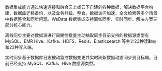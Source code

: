 数据集成能力通过快速连接和融合云上或云下自建的各种数据，解决数据平台构建、数据库迁移备份，以及业务升级、整合，数据访问加速、全文检索等多个场景中数据整合和同步问题。WeData 数据集成支持离线同步、实时同步、解决方案三部分核心能力。

离线同步主要对数据源进行周期性批量主动抽取同步目前支持的数据源类型有 MySQL、EMR Hive、Kafka、HDFS、Redis、Elasticsearch 等共计23种读取端和23种写入端。

实时同步基于数据库日志被动监控数据变更并实时刷新数据动态同步到目标端。目前已经支持 MySQL、Kafka、Hive 数据源类型。

